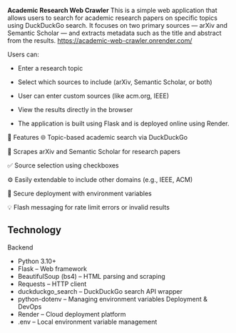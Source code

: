 **Academic Research Web Crawler**
This is a simple web application that allows users to search for academic research papers on specific topics using DuckDuckGo search. It focuses on two primary sources — arXiv and Semantic Scholar — and extracts metadata such as the title and abstract from the results.
https://academic-web-crawler.onrender.com/

Users can:

- Enter a research topic

- Select which sources to include (arXiv, Semantic Scholar, or both)

- User can enter custom sources (like acm.org, IEEE)

- View the results directly in the browser

- The application is built using Flask and is deployed online using Render.

🚀 Features
🌐 Topic-based academic search via DuckDuckGo

📘 Scrapes arXiv and Semantic Scholar for research papers

✅ Source selection using checkboxes

⚙️ Easily extendable to include other domains (e.g., IEEE, ACM)

🔐 Secure deployment with environment variables

💡 Flash messaging for rate limit errors or invalid results


## Technology
 Backend
 - Python 3.10+
 - Flask – Web framework
 - BeautifulSoup (bs4) – HTML parsing and scraping
 - Requests – HTTP client
 - duckduckgo_search – DuckDuckGo search API wrapper
 - python-dotenv – Managing environment variables
Deployment & DevOps 
 - Render – Cloud deployment platform
 - .env – Local environment variable management
